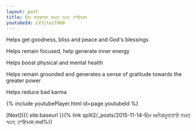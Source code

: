 ```yaml
---
layout: post
title: ਓਮ ਸਰਗਾਯਾ ਨਮਹ ੧੦੮ ਟਾਇਮਸ
youtubeId: LVJjtoiTd60
---
```

 
 
Helps get goodness, bliss and peace and God's blessings
 
Helps remain focused, help generate inner energy 
 
Helps boost physical and mental health 
 
Helps remain grounded and generates a sense of gratitude towards the greater power 
 
Helps reduce bad karma
 
 
 
 


{% include youtubePlayer.html id=page.youtubeId %}
 
[Next]({{ site.baseurl }}{% link  split2/_posts/2015-11-14-ਓਮ ਅਨੇਕਮੂਰਤਾਏ ਨਮਹ ੧੦੮ ਟਾਇਮਸ.md%})
 
